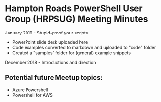 Hampton Roads PowerShell User Group (HRPSUG) Meeting Minutes
===============

January  2019 - Stupid-proof your scripts

* PowerPoint slide deck uploaded here
* Code examples converted to markdown and uploaded to "code" folder
* Created a "samples" folder for (general) example snippets

December 2018 - Introductions and direction

## Potential future Meetup topics:

* Azure Powershell 
* Powershell for AWS 
